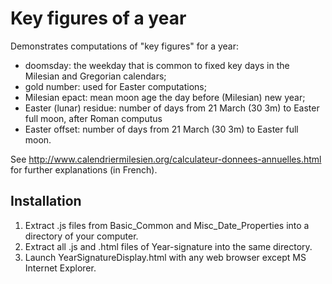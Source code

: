 # Key figures of a year
Demonstrates computations of "key figures" for a year:
* doomsday: the weekday that is common to fixed key days in the Milesian and Gregorian calendars;
* gold number: used for Easter computations;
* Milesian epact: mean moon age the day before (Milesian) new year; 
* Easter (lunar) residue: number of days from 21 March (30 3m) to Easter full moon, after Roman computus
* Easter offset: number of days from 21 March (30 3m) to Easter full moon.

See http://www.calendriermilesien.org/calculateur-donnees-annuelles.html for further explanations (in French).
## Installation
1. Extract .js files from Basic_Common and Misc_Date_Properties into a directory of your computer.
1. Extract all .js and .html files of Year-signature into the same directory.
1. Launch YearSignatureDisplay.html with any web browser except MS Internet Explorer.
